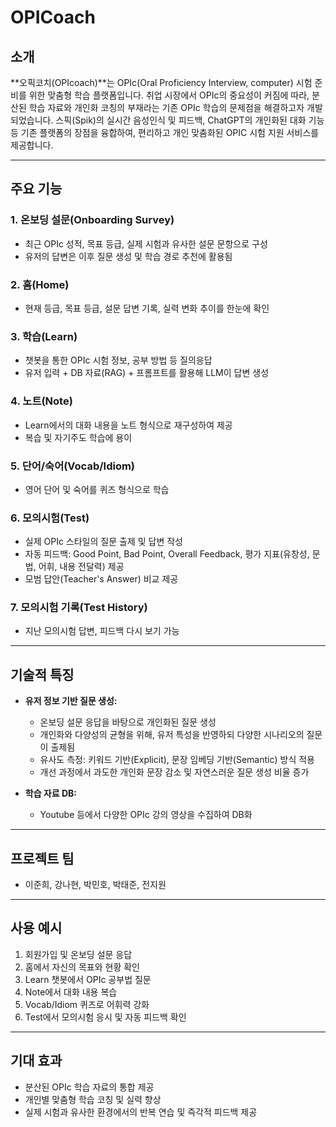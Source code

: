# OPICoach


## 소개

**오픽코치(OPIcoach)**는 OPIc(Oral Proficiency Interview, computer) 시험 준비를 위한 맞춤형 학습 플랫폼입니다. 취업 시장에서 OPIc의 중요성이 커짐에 따라, 분산된 학습 자료와 개인화 코칭의 부재라는 기존 OPIc 학습의 문제점을 해결하고자 개발되었습니다. 스픽(Spik)의 실시간 음성인식 및 피드백, ChatGPT의 개인화된 대화 기능 등 기존 플랫폼의 장점을 융합하여, 편리하고 개인 맞춤화된 OPIC 시험 지원 서비스를 제공합니다.

---

## 주요 기능

### 1. 온보딩 설문(Onboarding Survey)
- 최근 OPIc 성적, 목표 등급, 실제 시험과 유사한 설문 문항으로 구성
- 유저의 답변은 이후 질문 생성 및 학습 경로 추천에 활용됨

### 2. 홈(Home)
- 현재 등급, 목표 등급, 설문 답변 기록, 실력 변화 추이를 한눈에 확인

### 3. 학습(Learn)
- 챗봇을 통한 OPIc 시험 정보, 공부 방법 등 질의응답
- 유저 입력 + DB 자료(RAG) + 프롬프트를 활용해 LLM이 답변 생성

### 4. 노트(Note)
- Learn에서의 대화 내용을 노트 형식으로 재구성하여 제공
- 복습 및 자기주도 학습에 용이

### 5. 단어/숙어(Vocab/Idiom)
- 영어 단어 및 숙어를 퀴즈 형식으로 학습

### 6. 모의시험(Test)
- 실제 OPIc 스타일의 질문 출제 및 답변 작성
- 자동 피드백: Good Point, Bad Point, Overall Feedback, 평가 지표(유창성, 문법, 어휘, 내용 전달력) 제공
- 모범 답안(Teacher's Answer) 비교 제공

### 7. 모의시험 기록(Test History)
- 지난 모의시험 답변, 피드백 다시 보기 가능

---

## 기술적 특징

- **유저 정보 기반 질문 생성:**  
  - 온보딩 설문 응답을 바탕으로 개인화된 질문 생성  
  - 개인화와 다양성의 균형을 위해, 유저 특성을 반영하되 다양한 시나리오의 질문이 출제됨  
  - 유사도 측정: 키워드 기반(Explicit), 문장 임베딩 기반(Semantic) 방식 적용
  - 개선 과정에서 과도한 개인화 문장 감소 및 자연스러운 질문 생성 비율 증가

- **학습 자료 DB:**  
  - Youtube 등에서 다양한 OPIc 강의 영상을 수집하여 DB화

---

## 프로젝트 팀

- 이준희, 강나현, 박민호, 박태준, 전지원

---

## 사용 예시

1. 회원가입 및 온보딩 설문 응답
2. 홈에서 자신의 목표와 현황 확인
3. Learn 챗봇에서 OPIc 공부법 질문
4. Note에서 대화 내용 복습
5. Vocab/Idiom 퀴즈로 어휘력 강화
6. Test에서 모의시험 응시 및 자동 피드백 확인

---

## 기대 효과

- 분산된 OPIc 학습 자료의 통합 제공
- 개인별 맞춤형 학습 코칭 및 실력 향상
- 실제 시험과 유사한 환경에서의 반복 연습 및 즉각적 피드백 제공
